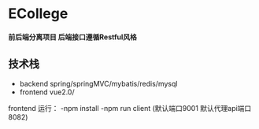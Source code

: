 # ECollege
#### 前后端分离项目 后端接口遵循Restful风格
## 技术栈

- backend  spring/springMVC/mybatis/redis/mysql
- frontend   vue2.0/

frontend 运行：
 -npm install 
 -npm run client (默认端口9001 默认代理api端口 8082) 
